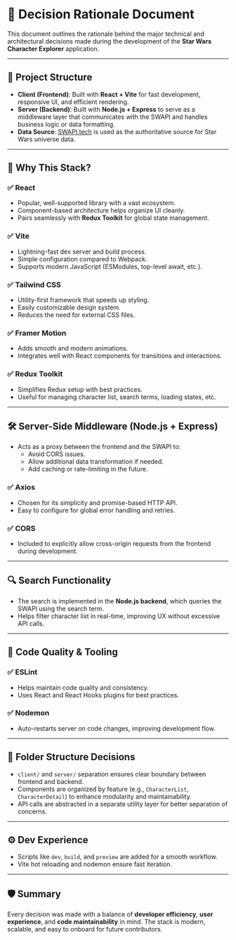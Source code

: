 # 📄 Decision Rationale Document

This document outlines the rationale behind the major technical and architectural decisions made during the development of the **Star Wars Character Explorer** application.

---

## 🧱 Project Structure

- **Client (Frontend)**: Built with **React + Vite** for fast development, responsive UI, and efficient rendering.
- **Server (Backend)**: Built with **Node.js + Express** to serve as a middleware layer that communicates with the SWAPI and handles business logic or data formatting.
- **Data Source**: [SWAPI.tech](https://swapi.tech/) is used as the authoritative source for Star Wars universe data.

---

## 🎯 Why This Stack?

### ✅ React

- Popular, well-supported library with a vast ecosystem.
- Component-based architecture helps organize UI cleanly.
- Pairs seamlessly with **Redux Toolkit** for global state management.

### ✅ Vite

- Lightning-fast dev server and build process.
- Simple configuration compared to Webpack.
- Supports modern JavaScript (ESModules, top-level await, etc.).

### ✅ Tailwind CSS

- Utility-first framework that speeds up styling.
- Easily customizable design system.
- Reduces the need for external CSS files.

### ✅ Framer Motion

- Adds smooth and modern animations.
- Integrates well with React components for transitions and interactions.

### ✅ Redux Toolkit

- Simplifies Redux setup with best practices.
- Useful for managing character list, search terms, loading states, etc.

---

## 🛠 Server-Side Middleware (Node.js + Express)

- Acts as a proxy between the frontend and the SWAPI to:
  - Avoid CORS issues.
  - Allow additional data transformation if needed.
  - Add caching or rate-limiting in the future.

### ✅ Axios

- Chosen for its simplicity and promise-based HTTP API.
- Easy to configure for global error handling and retries.

### ✅ CORS

- Included to explicitly allow cross-origin requests from the frontend during development.

---

## 🔍 Search Functionality

- The search is implemented in the **Node.js backend**, which queries the SWAPI using the search term.
- Helps filter character list in real-time, improving UX without excessive API calls.

---

## 🧪 Code Quality & Tooling

### ✅ ESLint

- Helps maintain code quality and consistency.
- Uses React and React Hooks plugins for best practices.

### ✅ Nodemon

- Auto-restarts server on code changes, improving development flow.

---

## 📁 Folder Structure Decisions

- `client/` and `server/` separation ensures clear boundary between frontend and backend.
- Components are organized by feature (e.g., `CharacterList`, `CharacterDetail`) to enhance modularity and maintainability.
- API calls are abstracted in a separate utility layer for better separation of concerns.

---

## ⚙️ Dev Experience

- Scripts like `dev`, `build`, and `preview` are added for a smooth workflow.
- Vite hot reloading and nodemon ensure fast iteration.

---

## 🛡️ Summary

Every decision was made with a balance of **developer efficiency**, **user experience**, and **code maintainability** in mind. The stack is modern, scalable, and easy to onboard for future contributors.
